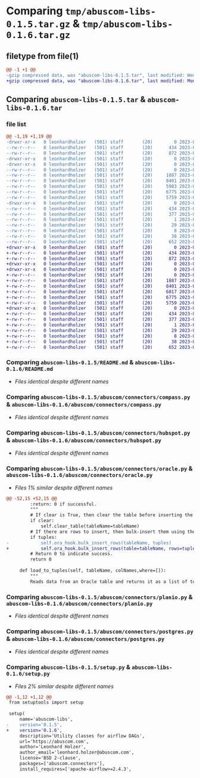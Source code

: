 # Comparing `tmp/abuscom-libs-0.1.5.tar.gz` & `tmp/abuscom-libs-0.1.6.tar.gz`

## filetype from file(1)

```diff
@@ -1 +1 @@
-gzip compressed data, was "abuscom-libs-0.1.5.tar", last modified: Wed Apr 19 09:18:34 2023, max compression
+gzip compressed data, was "abuscom-libs-0.1.6.tar", last modified: Mon Apr 24 10:03:14 2023, max compression
```

## Comparing `abuscom-libs-0.1.5.tar` & `abuscom-libs-0.1.6.tar`

### file list

```diff
@@ -1,19 +1,19 @@
-drwxr-xr-x   0 leonhardholzer   (501) staff       (20)        0 2023-04-19 09:18:34.939946 abuscom-libs-0.1.5/
--rw-r--r--   0 leonhardholzer   (501) staff       (20)      434 2023-04-19 09:18:34.939512 abuscom-libs-0.1.5/PKG-INFO
--rw-r--r--   0 leonhardholzer   (501) staff       (20)      872 2023-02-22 14:35:31.000000 abuscom-libs-0.1.5/README.md
-drwxr-xr-x   0 leonhardholzer   (501) staff       (20)        0 2023-04-19 09:18:34.928371 abuscom-libs-0.1.5/abuscom/
-drwxr-xr-x   0 leonhardholzer   (501) staff       (20)        0 2023-04-19 09:18:34.935422 abuscom-libs-0.1.5/abuscom/connectors/
--rw-r--r--   0 leonhardholzer   (501) staff       (20)        0 2023-02-02 10:20:51.000000 abuscom-libs-0.1.5/abuscom/connectors/__init__.py
--rw-r--r--   0 leonhardholzer   (501) staff       (20)     1887 2023-04-19 09:17:07.000000 abuscom-libs-0.1.5/abuscom/connectors/compass.py
--rw-r--r--   0 leonhardholzer   (501) staff       (20)     8401 2023-04-13 12:20:45.000000 abuscom-libs-0.1.5/abuscom/connectors/hubspot.py
--rw-r--r--   0 leonhardholzer   (501) staff       (20)     5983 2023-04-07 09:46:30.000000 abuscom-libs-0.1.5/abuscom/connectors/oracle.py
--rw-r--r--   0 leonhardholzer   (501) staff       (20)     6775 2023-02-21 17:20:25.000000 abuscom-libs-0.1.5/abuscom/connectors/planio.py
--rw-r--r--   0 leonhardholzer   (501) staff       (20)     5759 2023-04-07 09:46:30.000000 abuscom-libs-0.1.5/abuscom/connectors/postgres.py
-drwxr-xr-x   0 leonhardholzer   (501) staff       (20)        0 2023-04-19 09:18:34.938708 abuscom-libs-0.1.5/abuscom_libs.egg-info/
--rw-r--r--   0 leonhardholzer   (501) staff       (20)      434 2023-04-19 09:18:34.000000 abuscom-libs-0.1.5/abuscom_libs.egg-info/PKG-INFO
--rw-r--r--   0 leonhardholzer   (501) staff       (20)      377 2023-04-19 09:18:34.000000 abuscom-libs-0.1.5/abuscom_libs.egg-info/SOURCES.txt
--rw-r--r--   0 leonhardholzer   (501) staff       (20)        1 2023-04-19 09:18:34.000000 abuscom-libs-0.1.5/abuscom_libs.egg-info/dependency_links.txt
--rw-r--r--   0 leonhardholzer   (501) staff       (20)       29 2023-04-19 09:18:34.000000 abuscom-libs-0.1.5/abuscom_libs.egg-info/requires.txt
--rw-r--r--   0 leonhardholzer   (501) staff       (20)        8 2023-04-19 09:18:34.000000 abuscom-libs-0.1.5/abuscom_libs.egg-info/top_level.txt
--rw-r--r--   0 leonhardholzer   (501) staff       (20)       38 2023-04-19 09:18:34.940172 abuscom-libs-0.1.5/setup.cfg
--rw-r--r--   0 leonhardholzer   (501) staff       (20)      652 2023-04-19 09:17:30.000000 abuscom-libs-0.1.5/setup.py
+drwxr-xr-x   0 leonhardholzer   (501) staff       (20)        0 2023-04-24 10:03:14.772857 abuscom-libs-0.1.6/
+-rw-r--r--   0 leonhardholzer   (501) staff       (20)      434 2023-04-24 10:03:14.772381 abuscom-libs-0.1.6/PKG-INFO
+-rw-r--r--   0 leonhardholzer   (501) staff       (20)      872 2023-02-22 14:35:31.000000 abuscom-libs-0.1.6/README.md
+drwxr-xr-x   0 leonhardholzer   (501) staff       (20)        0 2023-04-24 10:03:14.759965 abuscom-libs-0.1.6/abuscom/
+drwxr-xr-x   0 leonhardholzer   (501) staff       (20)        0 2023-04-24 10:03:14.767988 abuscom-libs-0.1.6/abuscom/connectors/
+-rw-r--r--   0 leonhardholzer   (501) staff       (20)        0 2023-02-02 10:20:51.000000 abuscom-libs-0.1.6/abuscom/connectors/__init__.py
+-rw-r--r--   0 leonhardholzer   (501) staff       (20)     1887 2023-04-19 09:17:07.000000 abuscom-libs-0.1.6/abuscom/connectors/compass.py
+-rw-r--r--   0 leonhardholzer   (501) staff       (20)     8401 2023-04-13 12:20:45.000000 abuscom-libs-0.1.6/abuscom/connectors/hubspot.py
+-rw-r--r--   0 leonhardholzer   (501) staff       (20)     6017 2023-04-24 10:02:05.000000 abuscom-libs-0.1.6/abuscom/connectors/oracle.py
+-rw-r--r--   0 leonhardholzer   (501) staff       (20)     6775 2023-02-21 17:20:25.000000 abuscom-libs-0.1.6/abuscom/connectors/planio.py
+-rw-r--r--   0 leonhardholzer   (501) staff       (20)     5759 2023-04-07 09:46:30.000000 abuscom-libs-0.1.6/abuscom/connectors/postgres.py
+drwxr-xr-x   0 leonhardholzer   (501) staff       (20)        0 2023-04-24 10:03:14.771789 abuscom-libs-0.1.6/abuscom_libs.egg-info/
+-rw-r--r--   0 leonhardholzer   (501) staff       (20)      434 2023-04-24 10:03:14.000000 abuscom-libs-0.1.6/abuscom_libs.egg-info/PKG-INFO
+-rw-r--r--   0 leonhardholzer   (501) staff       (20)      377 2023-04-24 10:03:14.000000 abuscom-libs-0.1.6/abuscom_libs.egg-info/SOURCES.txt
+-rw-r--r--   0 leonhardholzer   (501) staff       (20)        1 2023-04-24 10:03:14.000000 abuscom-libs-0.1.6/abuscom_libs.egg-info/dependency_links.txt
+-rw-r--r--   0 leonhardholzer   (501) staff       (20)       29 2023-04-24 10:03:14.000000 abuscom-libs-0.1.6/abuscom_libs.egg-info/requires.txt
+-rw-r--r--   0 leonhardholzer   (501) staff       (20)        8 2023-04-24 10:03:14.000000 abuscom-libs-0.1.6/abuscom_libs.egg-info/top_level.txt
+-rw-r--r--   0 leonhardholzer   (501) staff       (20)       38 2023-04-24 10:03:14.772991 abuscom-libs-0.1.6/setup.cfg
+-rw-r--r--   0 leonhardholzer   (501) staff       (20)      652 2023-04-24 10:02:05.000000 abuscom-libs-0.1.6/setup.py
```

### Comparing `abuscom-libs-0.1.5/README.md` & `abuscom-libs-0.1.6/README.md`

 * *Files identical despite different names*

### Comparing `abuscom-libs-0.1.5/abuscom/connectors/compass.py` & `abuscom-libs-0.1.6/abuscom/connectors/compass.py`

 * *Files identical despite different names*

### Comparing `abuscom-libs-0.1.5/abuscom/connectors/hubspot.py` & `abuscom-libs-0.1.6/abuscom/connectors/hubspot.py`

 * *Files identical despite different names*

### Comparing `abuscom-libs-0.1.5/abuscom/connectors/oracle.py` & `abuscom-libs-0.1.6/abuscom/connectors/oracle.py`

 * *Files 1% similar despite different names*

```diff
@@ -52,15 +52,15 @@
         :return: 0 if successful.
         """
         # If clear is True, then clear the table before inserting the rows.
         if clear:
             self.clear_table(tableName=tableName)
         # If there are rows to insert, then bulk-insert them using the OracleHook.
         if tuples:
-            self.ora_hook.bulk_insert_rows(tableName, tuples)
+            self.ora_hook.bulk_insert_rows(table=tableName, rows=tuples, target_fields=columns)
         # Return 0 to indicate success.
         return 0
 
     def load_to_tuples(self, tableName, colNames,where=[]):
         """
         Reads data from an Oracle table and returns it as a list of tuples.
```

### Comparing `abuscom-libs-0.1.5/abuscom/connectors/planio.py` & `abuscom-libs-0.1.6/abuscom/connectors/planio.py`

 * *Files identical despite different names*

### Comparing `abuscom-libs-0.1.5/abuscom/connectors/postgres.py` & `abuscom-libs-0.1.6/abuscom/connectors/postgres.py`

 * *Files identical despite different names*

### Comparing `abuscom-libs-0.1.5/setup.py` & `abuscom-libs-0.1.6/setup.py`

 * *Files 2% similar despite different names*

```diff
@@ -1,12 +1,12 @@
 from setuptools import setup
 
 setup(
     name='abuscom-libs',
-    version='0.1.5',
+    version='0.1.6',
     description='Utility classes for airflow DAGs',
     url='https://abuscom.com',
     author='Leonhard Holzer',
     author_email='leonhard.holzer@abuscom.com',
     license='BSD 2-clause',
     packages=['abuscom.connectors'],
     install_requires=['apache-airflow>=2.4.3',
```

